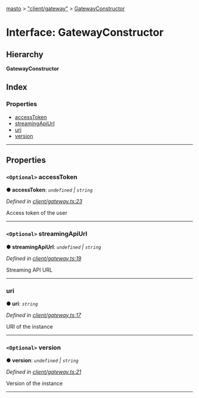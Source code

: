 [masto](../README.md) > ["client/gateway"](../modules/_client_gateway_.md) > [GatewayConstructor](../interfaces/_client_gateway_.gatewayconstructor.md)

# Interface: GatewayConstructor

## Hierarchy

**GatewayConstructor**

## Index

### Properties

* [accessToken](_client_gateway_.gatewayconstructor.md#accesstoken)
* [streamingApiUrl](_client_gateway_.gatewayconstructor.md#streamingapiurl)
* [uri](_client_gateway_.gatewayconstructor.md#uri)
* [version](_client_gateway_.gatewayconstructor.md#version)

---

## Properties

<a id="accesstoken"></a>

### `<Optional>` accessToken

**● accessToken**: *`undefined` \| `string`*

*Defined in [client/gateway.ts:23](https://github.com/neet/masto.js/blob/3b7330b/src/client/gateway.ts#L23)*

Access token of the user

___
<a id="streamingapiurl"></a>

### `<Optional>` streamingApiUrl

**● streamingApiUrl**: *`undefined` \| `string`*

*Defined in [client/gateway.ts:19](https://github.com/neet/masto.js/blob/3b7330b/src/client/gateway.ts#L19)*

Streaming API URL

___
<a id="uri"></a>

###  uri

**● uri**: *`string`*

*Defined in [client/gateway.ts:17](https://github.com/neet/masto.js/blob/3b7330b/src/client/gateway.ts#L17)*

URI of the instance

___
<a id="version"></a>

### `<Optional>` version

**● version**: *`undefined` \| `string`*

*Defined in [client/gateway.ts:21](https://github.com/neet/masto.js/blob/3b7330b/src/client/gateway.ts#L21)*

Version of the instance

___

